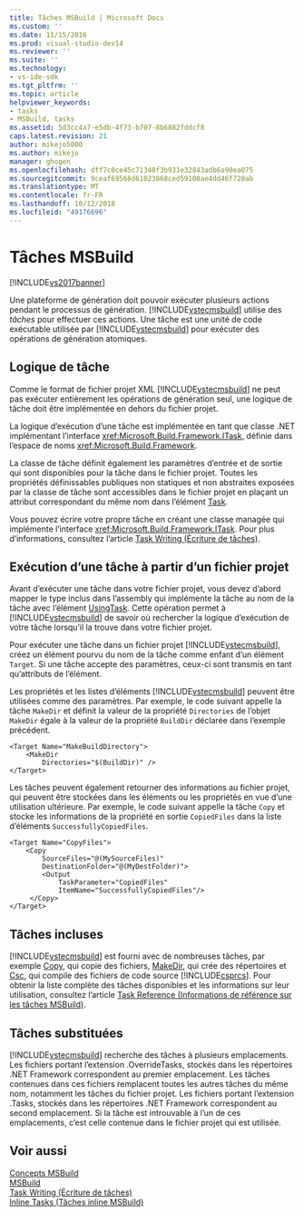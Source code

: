 ```yaml
---
title: Tâches MSBuild | Microsoft Docs
ms.custom: ''
ms.date: 11/15/2016
ms.prod: visual-studio-dev14
ms.reviewer: ''
ms.suite: ''
ms.technology:
- vs-ide-sdk
ms.tgt_pltfrm: ''
ms.topic: article
helpviewer_keywords:
- tasks
- MSBuild, tasks
ms.assetid: 5d3cc4a7-e5db-4f73-b707-8b6882fddcf8
caps.latest.revision: 21
author: mikejo5000
ms.author: mikejo
manager: ghogen
ms.openlocfilehash: dff7c0ce45c71340f3b931e32843adb6a90ea075
ms.sourcegitcommit: 9ceaf69568d61023868ced59108ae4dd46f720ab
ms.translationtype: MT
ms.contentlocale: fr-FR
ms.lasthandoff: 10/12/2018
ms.locfileid: "49176696"
---
```

# <a name="msbuild-tasks"></a>Tâches MSBuild
[!INCLUDE[vs2017banner](../includes/vs2017banner.md)]

  
Une plateforme de génération doit pouvoir exécuter plusieurs actions pendant le processus de génération. [!INCLUDE[vstecmsbuild](../includes/vstecmsbuild-md.md)] utilise des *tâches* pour effectuer ces actions. Une tâche est une unité de code exécutable utilisée par [!INCLUDE[vstecmsbuild](../includes/vstecmsbuild-md.md)] pour exécuter des opérations de génération atomiques.  
  
## <a name="task-logic"></a>Logique de tâche  
 Comme le format de fichier projet XML [!INCLUDE[vstecmsbuild](../includes/vstecmsbuild-md.md)] ne peut pas exécuter entièrement les opérations de génération seul, une logique de tâche doit être implémentée en dehors du fichier projet.  
  
 La logique d’exécution d’une tâche est implémentée en tant que classe .NET implémentant l’interface <xref:Microsoft.Build.Framework.ITask>, définie dans l’espace de noms <xref:Microsoft.Build.Framework>.  
  
 La classe de tâche définit également les paramètres d’entrée et de sortie qui sont disponibles pour la tâche dans le fichier projet. Toutes les propriétés définissables publiques non statiques et non abstraites exposées par la classe de tâche sont accessibles dans le fichier projet en plaçant un attribut correspondant du même nom dans l’élément [Task](../msbuild/task-element-msbuild.md).  
  
 Vous pouvez écrire votre propre tâche en créant une classe managée qui implémente l’interface <xref:Microsoft.Build.Framework.ITask>. Pour plus d’informations, consultez l’article [Task Writing (Écriture de tâches)](../msbuild/task-writing.md).  
  
## <a name="executing-a-task-from-a-project-file"></a>Exécution d’une tâche à partir d’un fichier projet  
 Avant d’exécuter une tâche dans votre fichier projet, vous devez d’abord mapper le type inclus dans l’assembly qui implémente la tâche au nom de la tâche avec l’élément [UsingTask](../msbuild/usingtask-element-msbuild.md). Cette opération permet à [!INCLUDE[vstecmsbuild](../includes/vstecmsbuild-md.md)] de savoir où rechercher la logique d’exécution de votre tâche lorsqu’il la trouve dans votre fichier projet.  
  
 Pour exécuter une tâche dans un fichier projet [!INCLUDE[vstecmsbuild](../includes/vstecmsbuild-md.md)], créez un élément pourvu du nom de la tâche comme enfant d’un élément `Target`. Si une tâche accepte des paramètres, ceux-ci sont transmis en tant qu’attributs de l’élément.  
  
 Les propriétés et les listes d’éléments [!INCLUDE[vstecmsbuild](../includes/vstecmsbuild-md.md)] peuvent être utilisées comme des paramètres. Par exemple, le code suivant appelle la tâche `MakeDir` et définit la valeur de la propriété `Directories` de l’objet `MakeDir` égale à la valeur de la propriété `BuildDir` déclarée dans l’exemple précédent.  
  
```  
<Target Name="MakeBuildDirectory">  
    <MakeDir  
        Directories="$(BuildDir)" />  
</Target>  
```  
  
 Les tâches peuvent également retourner des informations au fichier projet, qui peuvent être stockées dans les éléments ou les propriétés en vue d’une utilisation ultérieure. Par exemple, le code suivant appelle la tâche `Copy` et stocke les informations de la propriété en sortie `CopiedFiles` dans la liste d’éléments `SuccessfullyCopiedFiles`.  
  
```  
<Target Name="CopyFiles">  
    <Copy  
        SourceFiles="@(MySourceFiles)"  
        DestinationFolder="@(MyDestFolder)">  
        <Output  
            TaskParameter="CopiedFiles"  
            ItemName="SuccessfullyCopiedFiles"/>  
     </Copy>  
</Target>  
```  
  
## <a name="included-tasks"></a>Tâches incluses  
 [!INCLUDE[vstecmsbuild](../includes/vstecmsbuild-md.md)] est fourni avec de nombreuses tâches, par exemple [Copy](../msbuild/copy-task.md), qui copie des fichiers, [MakeDir](../msbuild/makedir-task.md), qui crée des répertoires et [Csc](../msbuild/csc-task.md), qui compile des fichiers de code source [!INCLUDE[csprcs](../includes/csprcs-md.md)]. Pour obtenir la liste complète des tâches disponibles et les informations sur leur utilisation, consultez l’article [Task Reference (Informations de référence sur les tâches MSBuild)](../msbuild/msbuild-task-reference.md).  
  
## <a name="overridden-tasks"></a>Tâches substituées  
 [!INCLUDE[vstecmsbuild](../includes/vstecmsbuild-md.md)] recherche des tâches à plusieurs emplacements. Les fichiers portant l’extension .OverrideTasks, stockés dans les répertoires .NET Framework correspondent au premier emplacement. Les tâches contenues dans ces fichiers remplacent toutes les autres tâches du même nom, notamment les tâches du fichier projet. Les fichiers portant l’extension .Tasks, stockés dans les répertoires .NET Framework correspondent au second emplacement. Si la tâche est introuvable à l’un de ces emplacements, c’est celle contenue dans le fichier projet qui est utilisée.  
  
## <a name="see-also"></a>Voir aussi  
 [Concepts MSBuild](../msbuild/msbuild-concepts.md)   
 [MSBuild](msbuild.md)   
 [Task Writing (Écriture de tâches)](../msbuild/task-writing.md)   
 [Inline Tasks (Tâches inline MSBuild)](../msbuild/msbuild-inline-tasks.md)


